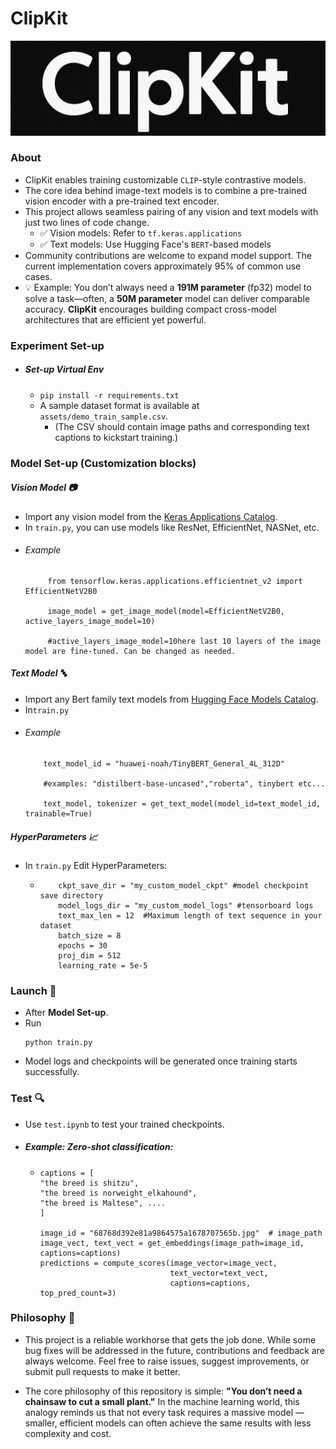 # ClipKit
<p align="center">
  <img src="https://github.com/anish9/ClipKit/blob/main/assets/clipkit_log.png" alt="ClipKit Logo" width="600"/>
</p>

### About
- ClipKit enables training customizable ```CLIP```-style contrastive models.
- The core idea behind image-text models is to combine a pre-trained vision encoder with a pre-trained text encoder.
- This project allows seamless pairing of any vision and text models with just two lines of code change.
  - ✅ Vision models: Refer to ```tf.keras.applications```
  - ✅ Text models: Use Hugging Face's ```BERT```-based models
- Community contributions are welcome to expand model support. The current implementation covers approximately 95% of common use cases.
- 💡 Example: You don’t always need a **191M parameter** (fp32) model to solve a task—often, a **50M parameter** model can deliver comparable accuracy.
   **ClipKit** encourages building compact cross-model architectures that are efficient yet powerful.

### Experiment Set-up
- ##### Set-up Virtual Env
  - ```pip install -r requirements.txt```
  - A sample dataset format is available at ```assets/demo_train_sample.csv```.
    - (The CSV should contain image paths and corresponding text captions to kickstart training.)

### Model Set-up (Customization blocks)
##### Vision Model 📷
- Import any vision model from the <a href="https://keras.io/api/applications/">Keras Applications Catalog</a>.
- In ```train.py```, you can use models like ResNet, EfficientNet, NASNet, etc.
- ###### Example 
    ```
         from tensorflow.keras.applications.efficientnet_v2 import EfficientNetV2B0
      
         image_model = get_image_model(model=EfficientNetV2B0, active_layers_image_model=10)
      
         #active_layers_image_model=10here last 10 layers of the image model are fine-tuned. Can be changed as needed.
     ```
      
##### Text Model 🔤
- Import any Bert family text models from <a href="https://huggingface.co/models?search=bert">Hugging Face Models Catalog</a>.
- In```train.py```
- ###### Example 
  ```
      text_model_id = "huawei-noah/TinyBERT_General_4L_312D"

      #examples: "distilbert-base-uncased","roberta", tinybert etc...

      text_model, tokenizer = get_text_model(model_id=text_model_id, trainable=True) 

  ```

##### HyperParameters 📈
- In ```train.py``` Edit HyperParameters:
  
  - ```
        ckpt_save_dir = "my_custom_model_ckpt" #model checkpoint save directory
        model_logs_dir = "my_custom_model_logs" #tensorboard logs
        text_max_len = 12  #Maximum length of text sequence in your dataset
        batch_size = 8  
        epochs = 30
        proj_dim = 512 
        learning_rate = 5e-5
    ```  
### Launch 🚀
- After **Model Set-up**.
- Run
  ```
  python train.py
  ```
- Model logs and checkpoints will be generated once training starts successfully.

### Test 🔍
- Use ```test.ipynb``` to test your trained checkpoints.
- ##### **Example:  Zero-shot classification**: 
  - ```
    captions = [
    "the breed is shitzu",
    "the breed is norweight_elkahound",
    "the breed is Maltese", ....
    ]

    image_id = "68768d392e81a9864575a1678707565b.jpg"  # image_path
    image_vect, text_vect = get_embeddings(image_path=image_id, captions=captions)
    predictions = compute_scores(image_vector=image_vect,
                                 text_vector=text_vect,
                                 captions=captions, top_pred_count=3)
    ```   

### Philosophy 🌴
  - This project is a reliable workhorse that gets the job done. While some bug fixes will be addressed in the future, contributions and feedback are always welcome. Feel free to raise issues, suggest improvements,
    or submit pull requests to make it better.

  - The core philosophy of this repository is simple:
    **"You don’t need a chainsaw to cut a small plant."**
    In the machine learning world, this analogy reminds us that not every task requires a massive model — smaller, efficient models can often achieve the same results with less complexity and cost.
